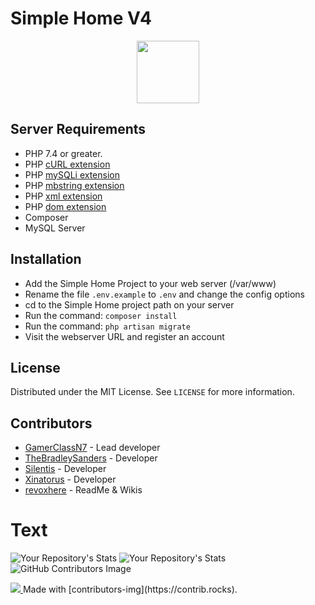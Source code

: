 # Simple Home V4
<p align="center">
  <img  height="100" width="100" src="https://git.steelants.cz/SH/LAR_v4_Simple_Home_Server/raw/commit/d913fcea5b1d390f2febb6358c563758837ebfc3/public/images/logo.png" />
</p>

## Server Requirements
* PHP 7.4 or greater.
* PHP [cURL extension](https://www.php.net/manual/en/book.curl.php)
* PHP [mySQLi extension](https://www.php.net/manual/en/book.mysqli.php)
* PHP [mbstring extension](https://www.php.net/manual/en/book.mbstring.php)
* PHP [xml extension](https://www.php.net/manual/en/book.dom.php)
* PHP [dom extension](https://www.php.net/manual/en/book.dom.php)
* Composer
* MySQL Server

## Installation
* Add the Simple Home Project to your web server (/var/www)
* Rename the file ```.env.example``` to ```.env``` and change the config options
* cd to the Simple Home project path on your server
* Run the command: ```composer install```
* Run the command: ```php artisan migrate```
* Visit the webserver URL and register an account

## License
Distributed under the MIT License. See `LICENSE` for more information.

## Contributors
* [GamerClassN7](https://github.com/GamerClassN7) - Lead developer
* [TheBradleySanders](https://github.com/thebradleysanders) - Developer
* [Silentis](https://github.com/Silentis) - Developer
* [Xinatorus](https://github.com/Xinatorus) - Developer
* [revoxhere](https://github.com/revoxhere/) - ReadMe & Wikis

# Text
![Your Repository's Stats](https://github-readme-stats.vercel.app/api?username=GamerClassN7&show_icons=true)
![Your Repository's Stats](https://github-readme-stats.vercel.app/api/top-langs/?username=GamerClassN7&theme=blue-green)
![GitHub Contributors Image](https://contrib.rocks/image?repo=GamerClassN7/Simple-Home)

<a href = "https://github.com/Simple-Home/Simple-Home/graphs/contributors">
<img src = "https://contrib.rocks/image?repo = Simple-Home/Simple-Home"/>
</a>
Made with [contributors-img](https://contrib.rocks).